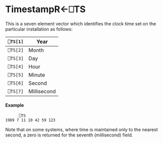 




<h1 class="heading"><span class="name">Timestamp</span><span class="command">R←⎕TS</span></h1>

This is a seven element vector which identifies the clock time set on the particular installation as follows:


| `⎕TS[1]` | Year |
| --- | ---  |
| `⎕TS[2]` | Month |
| `⎕TS[3]` | Day |
| `⎕TS[4]` | Hour |
| `⎕TS[5]` | Minute |
| `⎕TS[6]` | Second |
| `⎕TS[7]` | Millisecond |


#### Example
```apl
      ⎕TS
1989 7 11 10 42 59 123
```


Note that on some systems, where time is maintained only to the nearest second, a zero is returned for the seventh (millisecond) field.


